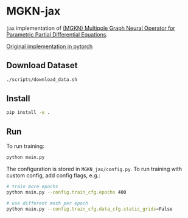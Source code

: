 # MGKN-jax

`jax` implementation of [(MGKN) Multipole Graph Neural Operator for Parametric Partial Differential Equations](https://arxiv.org/abs/2006.09535).

[Original implementation in pytorch](https://github.com/neuraloperator/graph-pde)

## Download Dataset

```bash
./scripts/download_data.sh
```

## Install

```bash
pip install -e .
```

## Run

To run training:
```bash
python main.py
```

The configuration is stored in `MGKN_jax/config.py`. To run training with custom config, add config flags, e.g.:
```bash
# train more epochs
python main.py --config.train_cfg.epochs 400

# use different mesh per epoch
python main.py --config.train_cfg.data_cfg.static_grids=False
```
